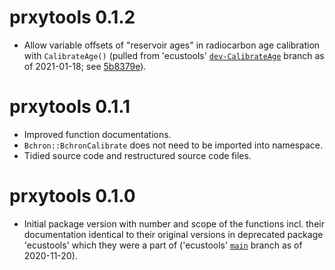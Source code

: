 # prxytools 0.1.2

* Allow variable offsets of "reservoir ages" in radiocarbon age calibration with
  `CalibrateAge()` (pulled from 'ecustools'
  [`dev-CalibrateAge`](https://github.com/EarthSystemDiagnostics/ecustools/tree/dev-CalibrateAge)
  branch as of 2021-01-18; see
  [5b8379e](https://github.com/EarthSystemDiagnostics/ecustools/commit/5b8379e64632cd48fcc41a51cec916869aa49a70)).

# prxytools 0.1.1

* Improved function documentations.
* `Bchron::BchronCalibrate` does not need to be imported into namespace.
* Tidied source code and restructured source code files.

# prxytools 0.1.0

* Initial package version with number and scope of the functions incl. their
  documentation identical to their original versions in deprecated package
  'ecustools' which they were a part of ('ecustools'
  [`main`](https://github.com/EarthSystemDiagnostics/ecustools/tree/master)
  branch as of 2020-11-20).

